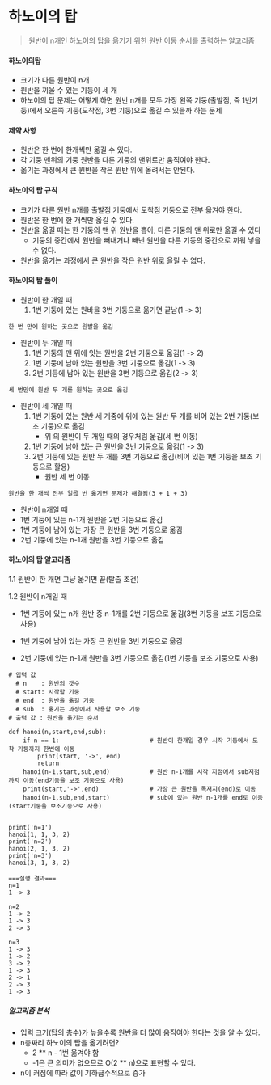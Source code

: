 # 하노이의 탑
> 원반이 n개인 하노이의 탑을 옮기기 위한 원반 이동 순서를 출력하는 알고리즘

#### 하노이의탑

* 크기가 다른 원반이 n개
* 원반을 끼울 수 있는 기둥이 세 개
* 하노이의 탑 문제는 어떻게 하면 원반 n개를 모두 가장 왼쪽 기둥(출발점, 즉 1번기둥)에서 오른쪽 기둥(도착점, 3번 기둥)으로 옮길 수 있을까 하는 문제

#### 제약 사항

* 원반은 한 번에 한개씩만 옮길 수 있다.
* 각 기둥 맨위의 기둥 원반을 다른 기둥의 맨위로만 움직여야 한다.
* 옮기는 과정에서 큰 원반을 작은 원반 위에 올려서는 안된다.

#### 하노이의 탑 규칙

* 크기가 다른 원반 n개를 출발점 기둥에서 도착점 기둥으로 전부 옮겨야 한다.
* 원반은 한 번에 한 개씩만 옮길 수 있다.
* 원반을 옮길 때는 한 기둥의 맨 위 원반을 뽑아, 다른 기둥의 맨 위로만 옮길 수 있다
	* 기둥의 중간에서 원반을 빼내거나 빼낸 원반을 다른 기둥의 중간으로 끼워 넣을 수 없다.
* 원반을 옮기는 과정에서 큰 원반을 작은 원반 위로 올릴 수 없다.


#### 하노이의 탑 풀이

* 원반이 한 개일 때
	1. 1번 기둥에 있는 원바을 3번 기둥으로 옮기면 끝남(1 -> 3)

`한 번 만에 원하는 곳으로 원발을 옮김`
 
* 원반이 두 개일 때
	1. 1번 기둥의 맨 위에 잇는 원반을 2번 기둥으로 옮김(1 -> 2)
	2. 1번 기둥에 남아 있는 원반을 3번 기둥으로 옮김(1 -> 3)
	3. 2번 기둥에 남아 있는 원반을 3번 기둥으로 옮김(2 -> 3)

`세 번만에 원반 두 개를 원하는 곳으로 옮김`

* 원반이 세 개일 때
	1. 1번 기둥에 있는 원반 세 개중에 위에 있는 원반 두 개를 비어 있는 2번 기둥(보조 기둥)으로 옮김
		* 위 의 원반이 두 개일 때의 경우처럼 옮김(세 번 이동)
	2. 1번 기둥에 남아 있는 큰 원반을 3번 기둥으로 옮김(1 -> 3)
	3. 2번 기둥에 있는 원반 두 개를 3번 기둥으로 옮김(비어 있는 1번 기둥을 보조 기둥으로 활용)
		* 원반 세 번 이동

`원반을 한 개씩 전부 일곱 번 옮기면 문제가 해결됨(3 + 1 + 3)`

* 원반이 n개일 때
* 1번 기둥에 있는 n-1개 원반을 2번 기둥으로 옮김
* 1번 기둥에 남아 있는 가장 큰 원반을 3번 기둥으로 옮김
* 2번 기둥에 있는 n-1개 원반을 3번 기둥으로 옮김


#### 하노이의 탑 알고리즘

1.1 원반이 한 개면 그냥 옮기면 끝(탈출 조건)

1.2 원반이 n개일 때

* 1번 기둥에 있는 n개 원반 중 n-1개를 2번 기둥으로 옮김(3번 기둥을 보조 기둥으로 사용)
	
* 1번 기둥에 남아 있는 가장 큰 원반을 3번 기둥으로 옮김
* 2번 기둥에 있는 n-1개 원반을 3번 기둥으로 옮김(1번 기둥을 보조 기둥으로 사용)

```
# 입력 값
  # n    : 원반의 갯수
  # start: 시작할 기둥
  # end  : 원반을 옮길 기둥
  # sub  : 옮기는 과정에서 사용할 보조 기둥
# 출력 값 : 원반을 옮기는 순서

def hanoi(n,start,end,sub):
    if n == 1:                         # 원반이 한개일 경우 시작 기둥에서 도착 기둥까지 한번에 이동
        print(start, '->', end) 
        return
    hanoi(n-1,start,sub,end)           # 원반 n-1개를 시작 지점에서 sub지점 까지 이동(end기둥을 보조 기둥으로 사용)
    print(start,'->',end)              # 가장 큰 원반을 목저지(end)로 이동
    hanoi(n-1,sub,end,start)           # sub에 있는 원반 n-1개를 end로 이동(start기둥을 보조기둥으로 사용)
    

print('n=1')
hanoi(1, 1, 3, 2)
print('n=2')
hanoi(2, 1, 3, 2)
print('n=3')
hanoi(3, 1, 3, 2)

===실행 결과===
n=1
1 -> 3

n=2
1 -> 2
1 -> 3
2 -> 3

n=3
1 -> 3
1 -> 2
3 -> 2
1 -> 3
2 -> 1
2 -> 3
1 -> 3

``` 


##### 알고리즘 분석

* 입력 크기(탑의 층수)가 높을수록 원반을 더 많이 움직여야 한다는 것을 알 수 있다.
* n층짜리 하노이의 탑을 옮기려면?
	* 2 ** n - 1번 옮겨야 함
	* -1은 큰 의미가 없으므로 O(2 ** n)으로 표현할 수 있다.
* n이 커짐에 따라 값이 기하급수적으로 증가


 

